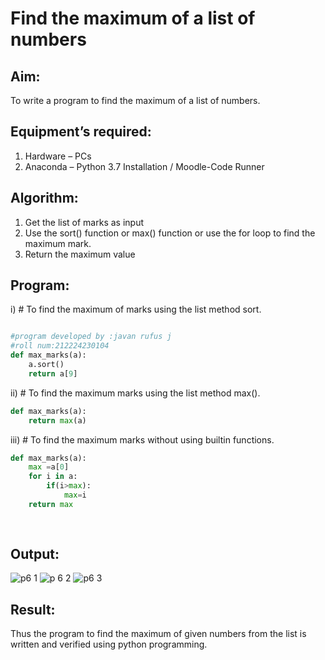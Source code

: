 # Find the maximum of a list of numbers
## Aim:
To write a program to find the maximum of a list of numbers.
## Equipment’s required:
1.	Hardware – PCs
2.	Anaconda – Python 3.7 Installation / Moodle-Code Runner
## Algorithm:
1.	Get the list of marks as input
2.	Use the sort() function or max() function or use the for loop to find the maximum mark.
3.	Return the maximum value
## Program:

i)	# To find the maximum of marks using the list method sort.
```Python

#program developed by :javan rufus j
#roll num:212224230104
def max_marks(a):
    a.sort()
    return a[9]

```

ii)	# To find the maximum marks using the list method max().
```Python
def max_marks(a):
    return max(a)


```

iii) # To find the maximum marks without using builtin functions.
```Python
def max_marks(a):
    max =a[0]
    for i in a:
        if(i>max):
            max=i
    return max
        
    


```



## Output:
![p6 1](https://github.com/user-attachments/assets/12236f2a-8aac-42e4-9f1e-e781e5597f47)
![p 6 2](https://github.com/user-attachments/assets/6c673852-98b8-47bd-91d3-599c4747d0cb)
![p6 3](https://github.com/user-attachments/assets/0a807e9b-c693-41ed-b03a-aef8232dd22b)


## Result:
Thus the program to find the maximum of given numbers from the list is written and verified using python programming.
